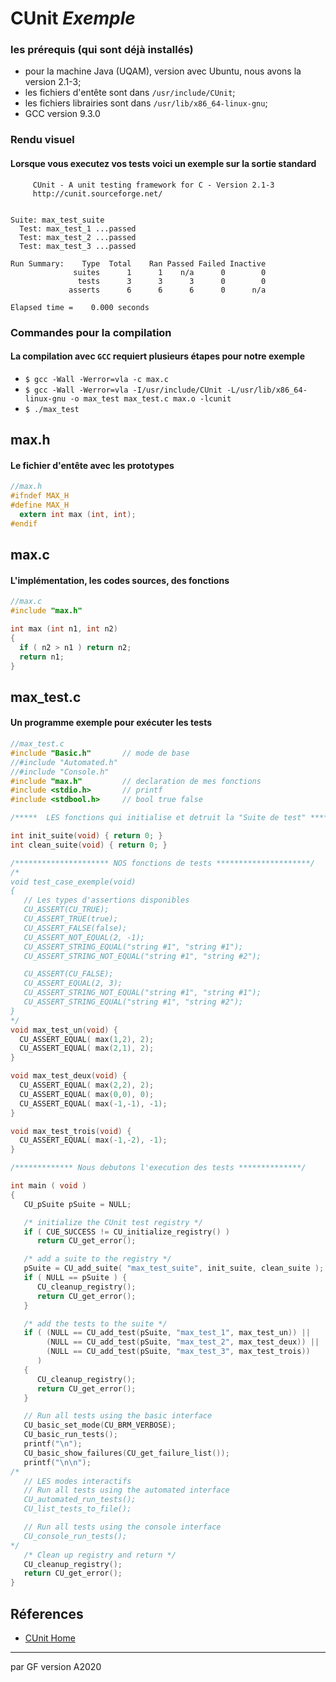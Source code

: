 # CUnit  _Exemple_

### les prérequis (qui sont déjà installés)
+ pour la machine Java (UQAM), version avec Ubuntu, nous avons la version 2.1-3;
+ les fichiers d'entête sont dans `/usr/include/CUnit`;
+ les fichiers librairies sont dans `/usr/lib/x86_64-linux-gnu`;
+ GCC version 9.3.0


### Rendu visuel
#### Lorsque vous executez vos tests voici un exemple sur la sortie standard
~~~
     CUnit - A unit testing framework for C - Version 2.1-3
     http://cunit.sourceforge.net/


Suite: max_test_suite
  Test: max_test_1 ...passed
  Test: max_test_2 ...passed
  Test: max_test_3 ...passed

Run Summary:    Type  Total    Ran Passed Failed Inactive
              suites      1      1    n/a      0        0
               tests      3      3      3      0        0
             asserts      6      6      6      0      n/a

Elapsed time =    0.000 seconds
~~~

### Commandes pour la compilation
#### La compilation avec `GCC` requiert plusieurs étapes pour notre exemple

+ `$ gcc -Wall -Werror=vla -c max.c`
+ `$ gcc -Wall -Werror=vla -I/usr/include/CUnit -L/usr/lib/x86_64-linux-gnu -o max_test max_test.c max.o -lcunit`
+ `$ ./max_test`


## max.h
#### Le fichier d'entête avec les prototypes

```c
//max.h
#ifndef MAX_H
#define MAX_H
  extern int max (int, int);
#endif
```

## max.c
#### L'implémentation, les codes sources, des fonctions

```c
//max.c
#include "max.h"

int max (int n1, int n2)
{
  if ( n2 > n1 ) return n2;
  return n1;
}
```


## max_test.c
#### Un programme exemple pour exécuter les tests

```c
//max_test.c
#include "Basic.h"       // mode de base
//#include "Automated.h"
//#include "Console.h"
#include "max.h"         // declaration de mes fonctions
#include <stdio.h>       // printf
#include <stdbool.h>     // bool true false

/*****  LES fonctions qui initialise et detruit la "Suite de test" ******/

int init_suite(void) { return 0; }
int clean_suite(void) { return 0; }

/********************* NOS fonctions de tests *********************/
/*
void test_case_exemple(void)
{
   // Les types d'assertions disponibles
   CU_ASSERT(CU_TRUE);
   CU_ASSERT_TRUE(true);
   CU_ASSERT_FALSE(false);
   CU_ASSERT_NOT_EQUAL(2, -1);
   CU_ASSERT_STRING_EQUAL("string #1", "string #1");
   CU_ASSERT_STRING_NOT_EQUAL("string #1", "string #2");

   CU_ASSERT(CU_FALSE);
   CU_ASSERT_EQUAL(2, 3);
   CU_ASSERT_STRING_NOT_EQUAL("string #1", "string #1");
   CU_ASSERT_STRING_EQUAL("string #1", "string #2");
}
*/
void max_test_un(void) {
  CU_ASSERT_EQUAL( max(1,2), 2);
  CU_ASSERT_EQUAL( max(2,1), 2);
}

void max_test_deux(void) {
  CU_ASSERT_EQUAL( max(2,2), 2);
  CU_ASSERT_EQUAL( max(0,0), 0);
  CU_ASSERT_EQUAL( max(-1,-1), -1);
}

void max_test_trois(void) {
  CU_ASSERT_EQUAL( max(-1,-2), -1);
}

/************* Nous debutons l'execution des tests **************/

int main ( void )
{
   CU_pSuite pSuite = NULL;

   /* initialize the CUnit test registry */
   if ( CUE_SUCCESS != CU_initialize_registry() )
      return CU_get_error();

   /* add a suite to the registry */
   pSuite = CU_add_suite( "max_test_suite", init_suite, clean_suite );
   if ( NULL == pSuite ) {
      CU_cleanup_registry();
      return CU_get_error();
   }

   /* add the tests to the suite */
   if ( (NULL == CU_add_test(pSuite, "max_test_1", max_test_un)) ||
        (NULL == CU_add_test(pSuite, "max_test_2", max_test_deux)) ||
        (NULL == CU_add_test(pSuite, "max_test_3", max_test_trois))
      )
   {
      CU_cleanup_registry();
      return CU_get_error();
   }

   // Run all tests using the basic interface
   CU_basic_set_mode(CU_BRM_VERBOSE);
   CU_basic_run_tests();
   printf("\n");
   CU_basic_show_failures(CU_get_failure_list());
   printf("\n\n");
/* 
   // LES modes interactifs
   // Run all tests using the automated interface
   CU_automated_run_tests();
   CU_list_tests_to_file();

   // Run all tests using the console interface
   CU_console_run_tests();
*/
   /* Clean up registry and return */
   CU_cleanup_registry();
   return CU_get_error();
}
```
## Réferences

+ [CUnit Home](http://cunit.sourceforge.net/index.html)

 ----
 par GF version A2020
